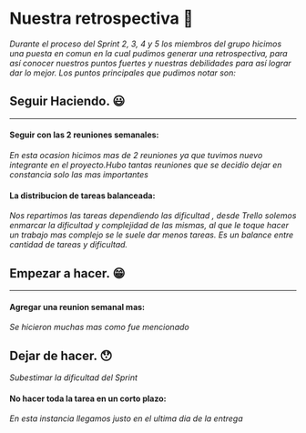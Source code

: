 # Nuestra retrospectiva  :eyes:

*Durante el proceso del Sprint 2, 3, 4 y 5 los miembros del grupo hicimos una puesta en comun en la cual pudimos generar una retrospectiva, para así conocer nuestros puntos fuertes y nuestras debilidades para así lograr dar lo mejor.*
*Los puntos principales que pudimos notar son:*


##  Seguir Haciendo. :smiley:
----------


#### Seguir con las 2 reuniones semanales:
*En esta ocasion hicimos mas de 2 reuniones ya que tuvimos nuevo integrante en el proyecto.Hubo tantas reuniones que se decidio dejar en constancia solo las mas importantes*


#### La distribucion de tareas balanceada:
*Nos repartimos las tareas dependiendo las dificultad , desde Trello solemos enmarcar la dificultad y complejidad de las mismas, al que le toque hacer un trabajo mas complejo se le suele dar menos tareas. Es un balance entre cantidad de tareas y dificultad.*


## Empezar a hacer. :grin:
----------


#### Agregar una reunion semanal mas:
*Se hicieron muchas mas como fue mencionado* 


## Dejar de hacer. :hushed:
*Subestimar la dificultad del Sprint*


#### No hacer toda la tarea en un corto plazo:
*En esta instancia llegamos justo en el ultima dia de la entrega*


